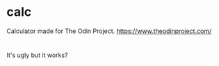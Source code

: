 # calc
Calculator made for The Odin Project.
https://www.theodinproject.com/
#
It's ugly but it works?
